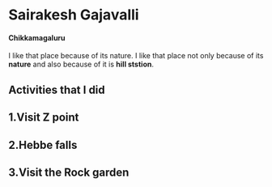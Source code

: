 # Sairakesh Gajavalli
#### Chikkamagaluru
I like that place because of its nature.
I like that place not only because of its **nature** and also because of it is **hill ststion**.

## Activities that I did

1.Visit  Z point
---
2.Hebbe falls
---
3.Visit the Rock garden
---